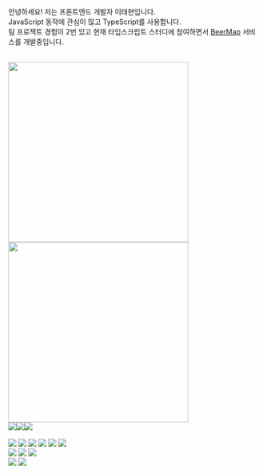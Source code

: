 안녕하세요! 저는 프론트엔드 개발자 이태현입니다.  
JavaScript 동작에 관심이 많고 TypeScript를 사용합니다.  
팀 프로젝트 경험이 2번 있고 현재 타입스크립트 스터디에 참여하면서 [BeerMap](https://beermap.vercel.app) 서비스를 개발중입니다.  
<br />

<img src="https://github-readme-stats.vercel.app/api?username=hamelln&show_icons=true&theme=tokyonight" width="360px">
<img src="https://github-readme-stats.vercel.app/api/top-langs/?username=hamelln&layout=compact&theme=tokyonight" width="360px">

<br />
<div style="display:flex; flex-direction:row;">
    <a href="mailto:hylee.dev@gmail.com">
        <img src="https://img.shields.io/badge/Gmail-EA4335?style=for-the-badge&logo=gmail&logoColor=f2f2f2"> 
    </a>
    <a href="https://www.linkedin.com/in/%ED%83%9C%ED%98%84-%EC%9D%B4-531077273/">
        <img src="https://img.shields.io/badge/linkedin-0A66C2?style=for-the-badge&logo=linkedin&logoColor=f2f2f2"> 
    </a>
    <a href="https://blog.cinntiq.synology.me"><img src="https://img.shields.io/badge/ghost-15171A?style=for-the-badge&logo=ghost&logoColor=f2f2f2"></a>
</div>

<br />

<div align="left">
<img src="https://img.shields.io/badge/React-373737?style=flat&logo=react&logoColor=61DAFB"/>
<img src="https://img.shields.io/badge/Next.js-373737?style=flat&logo=next.js&logoColor=000000"/>
<img src="https://img.shields.io/badge/TypeScript-373737?style=flat&logo=typescript&logoColor=3178C6"/>
<img src="https://img.shields.io/badge/HTML5-373737?style=flat&logo=html5&logoColor=E34F26"/>
<img src="https://img.shields.io/badge/CSS3-373737?style=flat&logo=css3&logoColor=1572B6"/>
<img src="https://img.shields.io/badge/JavaScript-373737?style=flat&logo=javascript&logoColor=F7DF1E"/>  
</div>

<div align="left">
<img src="https://img.shields.io/badge/Jest-373737?style=flat&logo=jest&logoColor=C21325"/>
<img src="https://img.shields.io/badge/Storybook-373737?style=flat&logo=storybook&logoColor=FF4785"/>
<img src="https://img.shields.io/badge/Cypress-373737?style=flat&logo=cypress&logoColor=17202C"/>
</div>

<div align="left">
<img src="https://img.shields.io/badge/Figma-373737?style=flat&logo=figma&logoColor=F24E1E"/>
<img src="https://img.shields.io/badge/Discord-373737?style=flat&logo=discord&logoColor=5865F2"/>
</div>
